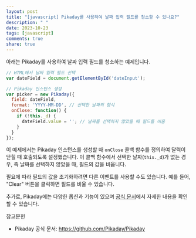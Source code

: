 ```yaml
---
layout: post
title: "[javascript] Pikaday를 사용하여 날짜 입력 필드를 청소할 수 있나요?"
description: " "
date: 2023-10-23
tags: [javascript]
comments: true
share: true
---
```


아래는 Pikaday를 사용하여 날짜 입력 필드를 청소하는 예제입니다.

```javascript
// HTML에서 날짜 입력 필드 선택
var dateField = document.getElementById('dateInput');

// Pikaday 인스턴스 생성
var picker = new Pikaday({
  field: dateField,
  format: 'YYYY-MM-DD', // 선택한 날짜의 형식
  onClose: function() {
    if (!this._d) {
      dateField.value = ''; // 날짜를 선택하지 않았을 때 필드를 비움
    }
  }
});
```

이 예제에서는 Pikaday 인스턴스를 생성할 때 `onClose` 콜백 함수를 정의하여 달력이 닫힐 때 호출되도록 설정했습니다. 이 콜백 함수에서 선택한 날짜(`this._d`)가 없는 경우, 즉 날짜를 선택하지 않았을 때, 필드의 값을 비웁니다.

필요에 따라 필드의 값을 초기화하려면 다른 이벤트를 사용할 수도 있습니다. 예를 들어, "Clear" 버튼을 클릭하면 필드를 비울 수 있습니다.

추가로, Pikaday에는 다양한 옵션과 기능이 있으며 [공식 문서](https://github.com/Pikaday/Pikaday)에서 자세한 내용을 확인할 수 있습니다.

참고문헌
- Pikaday 공식 문서: https://github.com/Pikaday/Pikaday